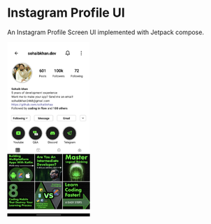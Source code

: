 # Instagram Profile UI

An Instagram Profile Screen UI implemented with Jetpack compose.

<img src="/previews/ss1.png" height="400">